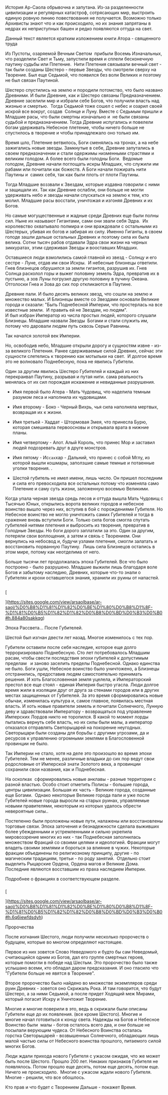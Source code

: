 
История Ар-Саола обрывочна и запутана. Из-за разделенности цивилизации и регулярных катастроф, сотрясающих мир, выстроить единую ровную линию повествования не получается. Возможно только Архивисты знают что и как происходило, но их знания запрятаны в недрах их неприступных башен и редко появляются оттуда на свет. 

Данный текст является кратким изложением книги Атора - священного труда 

Из Пустоты, озаряемой Вечным Светом  прибыли Восемь Изначальных, что разделили Свет и Тьму, запустили время и сплели бесконечную паутину судьбы или Плетение.  Нити Плетения связывали вечный свет - так были созданы Шестеро - первые Звезды, что смотрели сверху на Творение. Был еще Седьмой, что появился без воли Великих и поэтому не был связан Паутиной. 

Шестеро спустились на землю и породили потомство, что было названо Древними. И были Древние, как и Шестеро связаны Предназначением. Древние заселили мир и избрали себе Богов, что получили власть над жизнью и смертью.  Тогда Седьмой тоже сошел с небес и озарил своей искрой все вокруг, создав  Солнце и Луну. Вместе с Седьмым пришли и Младшие расы, что были смертны изначально и  не были связаны судьбой и предназначением. Тогда Древние испугались и повелели богам удерживать Небесное плетение, чтобы ничего больше не спустилось в творение и чтобы принадлежало оно только им. 

Время шло, Плетение ветвилось, Боги сменялись на тронах, а на небе зажигались новые звезды. Замкнутые в себе, Древние запутались в своем предназначении и стали одержимы низменными страстями и великим голодом. А более всего были голодны Боги.  Ведомые голодом, Древние начали поглощать искры Младших, что служили им рабами или почитали как божеств. А Боги начали пожирать нити Паутины и  самих себя, так как были плоть от плоти Паутины.  

Тогда Младшие воззвали к Звездам, которые издавна говорили с ними и защищали их. Так как Древние ослабли, они больше не могли удерживать небо и звезды начали спускаться на землю к тем, кто молил. Младшие расы восстали, уничтожая и изгоняя Древних и их Богов. 

Но самые могущественные и жадные среди Древних еще были полны сил. Ныне их называют Гигантами, сами они звали себя Эдра.  Их королевство охватывало полмира и они враждовали с остальными из Шестерых, убивая их богов и забирая их силу. Именно Гиганты, в своем голоде зашли дальше остальных Древних и поэтому сила их была велика. Сотни тысяч рабов отдавали Эдра свои жизни на черных зиккуратах, этим сдерживая Звезды и вооставших Младших.

Оставшиеся люди взмолились самой главной из звезд - Солнцу и его сестре - Луне, отдав им свои Искры.  И небесные близнецы ответили. Гнев близнецов обрушился за земли гигантов, разрушив их. Гнев Солнца расколол горы и выжег половину земель Эдра, превратив их в пустыню, а зов Луны погрузил другую половину в пучину Океана. Отголоски Гнеа и Зова до сих пор откликаются в Паутине. 

Древние пали. И было десять великих звезд, что сошли на землю и множество малых. И Близнецы вместе со Звездами основали Великие города и сказали: "Быть Поднебесной Империи, что простерлась на все известные земли.  И править ей не Звездам, но людям".  
И был избран Император из числа простых людей, которого слушали Близнецы. Младшие назвали Звезды  Богами и стали служить им, потому что даровали людям путь сквозь Серые Равнины.

Так начался золотой век Империи. 

Но, освободив небо, Младшие открыли дорогу и сущностям извне - из-за великого Плетения. Ранее сдерживаемые силой Древних, сейчас эти сущности слетелись к творению как мотыльки на свет.  И долгое время это не волновало Поднебесную, пока не явились Губители. 

Один за другим явились Шестеро Губителей и каждый из них перекраивал Паутину, разрывая и путая нити. сама реальность менялась от их сил порождая искажение и невиданные разрушения.  

- Имя первой было Атера - Мать Чудовищ, что наделила темным разумом леса и наполнила их чудовищами.
    
- Имя второму - Боко - Черный Вихрь, чья сила наполняла мертвых, возвращая их к жизни. 
    
- Имя третьей - Хаддат - Штормовая Змея, что принесла Бурю, которая смешивала первоосновы и открывала врата в нижние планы.
    
- Имя четвертому - Алот. Алый Король, что принес Мор и заставил людей подозревать друг в друге монстров.
    
- Имя пятому - Ис`сах`хар - Дальний, что принес с собой Мглу, из которой вышли кошмары, заползшие самые темные и потаенные уголки творения. . 
    
- Шестой губитель не имел имени, лишь число. Он пришел последним и сила его превосходила все остальных потому что изменяла само Плетение и саму суть жизни, заложенную восемью Великими. 
    

Когда упала черная звезда средь лесов и оттуда вышла Мать Чудовищ с Тысячью Юных, открылись ворота великих городов и небесное воинство вышло через них, вступив в бой с порождениями Губителя. Но Небесное воинство не могло уничтожить самих Губителей и тогда в сражение вновь вступили Боги. Только сила богов смогла спутать губителей нитями плетения и выбросить из творения, превратив в Голодные Звезды. Но боги дорого заплатили за это. Один за другим, потеряли свои воплощения, а затем и связь с Творением. Они вернулись на небосвод и, будучи узлами плетения, смогли залатать и восстановить порванную Паутину.  Лишь сила Близнецов остались в этом мире, потому как неотделима от него. 

Больше тысячи лет продолжалась эпоха Губителей. Все что было построено - было разрушено. Младшие выжили лишь благодаря воле Богов и забытому наследию, Древних, которые что-то знали о Губителях и крохи оставшегося знания, хранили их руины от напастей. 

## 

[

](https://sites.google.com/view/arsaolbase/ar-saol/%D0%B8%D1%81%D1%82%D0%BE%D1%80%D0%B8%D1%8F-%D1%81%D0%B5%D1%82%D1%82%D0%B8%D0%BD%D0%B3%D0%B0#h.884a80sakkqg)

Эпоха Рассвета... После Губителей.

Шестой был изгнан двести лет назад. Многое изменилось с тех пор. 

Губители оставили после себя наследие, которое еще долго терроризировало Поднебесную. Сто лет потребовалось Младшим расам, чтобы свести последствия эпохи губителей к допустимым пределам   и заново заселить пределы Поднебесной. Однако единства не было. Боги ушли, Небесное воинство было уничтожено, а Близнецы отстранились, предоставив людям самостоятельно принимать решения. И хоть Благословенная земля уцелела, и Императорский престол все еще стоял - единая Империя быстро угасла. Люди долгое время жили в изоляции друг от друга за стенами городов или в других местах защищенных от Губителей. За это время сформировались новые обычаи, изменилась культура и, самое главное, появилась местная власть. И хоть новые правители земель и почитали Солнечного, Лунную деву и здравствовали Императору - возвращаться под управление Имперских Лордов никто не торопился. В какой то момент лорды пытались вернуть себе власть, но их силы были малы, а император отказался отправлять Светорыцарей на покорение неугодных. Светорыцари были созданы для борьбы с другими угрозами, да и ресурсов к управлению огромными землями в Благословенной провинции не было. 

Так Империи не стало, хотя на деле это произошло во время эпохи Губителей. Тем не менее, различные владыки до сих пор ведут свои родословные от Имперской знати Золотого века, а провинции сохранили свои названия, как и Поднебесная.

На осколках  сформировались новые анклавы - разные территории с разной властью. Особо стоит отметить Полисы - большие города, центры цивилизации. Большая их часть - Великие города, созданные еще Богами.  Однако некоторые Великие города пали и уже после Губителей новые города выросли на старых руинах, управляемые новыми правителями, некоторым из которых удалось обрести невероятные силы..  

Постепенно были проложены новые пути, налажены или восстановлены торговые связи. Эпоха заточения и безнадежности сделала выживших более убежденными и устремленными и сильно укрепила мировоззрение многих из них - так Поднебесная заполнилась множеством Фракций со своими целями и идеологией. Фракции могут владеть своими землями и бороться за влияние в чужих. Некоторые фракции объединены по религиозному принципу, другие - по магическим традициям, третьи - по роду занятий.  Отдельно стоит выделить Рыцарские Ордена, Ордена магов и Великие Дома. Последние являются восставшим из праха наследием Империи. 

Подробнее о фракциях в соответствующем разделе. 

### 

[

](https://sites.google.com/view/arsaolbase/ar-saol/%D0%B8%D1%81%D1%82%D0%BE%D1%80%D0%B8%D1%8F-%D1%81%D0%B5%D1%82%D1%82%D0%B8%D0%BD%D0%B3%D0%B0#h.6q6iewfdsdyh)

Пророчества

После изгнания Шестого, люди получили несколько пророчеств о будущем, которые во многом определяют настоящее. 

Первое из них зовется Слово Неведомого и будто бы сам Неведомый, считающийся одним из Богов, дал его группе смертных героев,  которые помогли в победе над Шестым. Это пророчество было также услышано всеми, кто обладал даром предсказания. И оно гласило что "Губители больше не явятся в Творение". 

Второе пророчество было найдено во множестве экземпляров среди руин Древних - зовется оно Скрижаль Рока. И там говорится, что будут Шестеро, а за ними Седьмой, а после придет Ходящий меж Мирами, который погасит Искру и Уничтожит Творение. 

Многие и многие поверили в это, ведь в скрижали были описаны Губители еще до их появления. (все кроме Шестого). Многие и многие начал готовиться к концу света. Надежды на Богов и Небесное Воинство были  малы - богов осталось всего два, и они больше не посылали верующим чудеса. От Небесного Воинства осталась горстка Светорыцарей - возвышенных Солнечного, обладающих лишь малой частью силы от Небесного воинства прошлого, питаемого силой многих Богов. 

Люди ждали прихода нового Губителя с ужасом ожидая, что же может быть после Шестого. Прошло 200 лет. Никаких признаков Губителя не появлялось. Потом прошло еще десять, потом еще десять, потом еще. Ничего не происходило.  Многие с ужасом ждали нового Губителя. Многие - решили, что все обошлось. 

Кто прав и что будет с Творением Дальше - покажет Время.